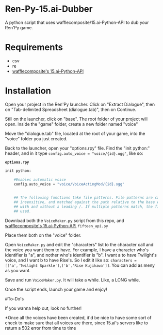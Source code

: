 # Ren-Py-15.ai-Dubber
A python script that uses wafflecomposite/15.ai-Python-API to dub your Ren'Py game.

# Requirements

* csv
* re
* [wafflecomposite's 15.ai-Python-API](https://github.com/wafflecomposite/15.ai-Python-API)

# Installation
Open your project in the Ren'Py launcher. Click on "Extract Dialogue", then on "Tab-delimited Spreadsheet (dialogue.tab)", then on Continue.

Still on the launcher, click on "base". The root folder of your project will open. Inside the "game" folder, create a new folder named "voice"

Move the "dialogue.tab" file, located at the root of your game, into the "voice" folder you just created.

Back to the launcher, open your "options.rpy" file. Find the "init python:" header, and in it type ``config.auto_voice = "voice/{id}.ogg"``, like so:

**``options.rpy``**
```py
init python:

    #Enables automatic voice 
    config.auto_voice = "voice/VoiceActingMod/{id}.ogg"
    
    
    ## The following functions take file patterns. File patterns are case-
    ## insensitive, and matched against the path relative to the base directory,
    ## with and without a leading /. If multiple patterns match, the first is
    ## used.
```

Download both the ``VoiceMaker.py`` script from this repo, and [wafflecomposite's 15.ai-Python-API](https://github.com/wafflecomposite/15.ai-Python-API) ``fifteen_api.py``

Place them both on the "voice" folder.

Open ``VoiceMaker.py`` and edit the "characters" list to the character call and the voice you want them to have. For example, I have a character who's identifier is "a", and nother who's identifier is "b". I want a to have Twilight's voice, and I want b to have Rise's. So I edit it like so: ``characters = [['a','Twilight Sparkle'],['b','Rise Kujikawa']]``. You can add as meny as you want.

Save and run ``VoiceMaker.py``. It will take a while. Like, a LONG while.

Once the script ends, launch your game and enjoy!

#To-Do's

If you wanna help out, look no further! 

*Once all the voices have been created, it'd be nice to have some sort of check to make sure that all voices are there, since 15.ai's servers like to return a 502 error from time to time
